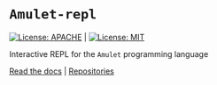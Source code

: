 # `Amulet-repl`
[![License: APACHE](https://img.shields.io/badge/License-Apache_2.0-blue.svg)](https://opensource.org/licenses/Apache-2.0) |
[![License: MIT](https://img.shields.io/badge/License-MIT-yellow.svg)](https://opensource.org/licenses/MIT)

Interactive REPL for the `Amulet` programming language

[Read the docs](https://www.amulet-lang.org) |
[Repositories](https://www.github.com/amulet-lang/amulet)
